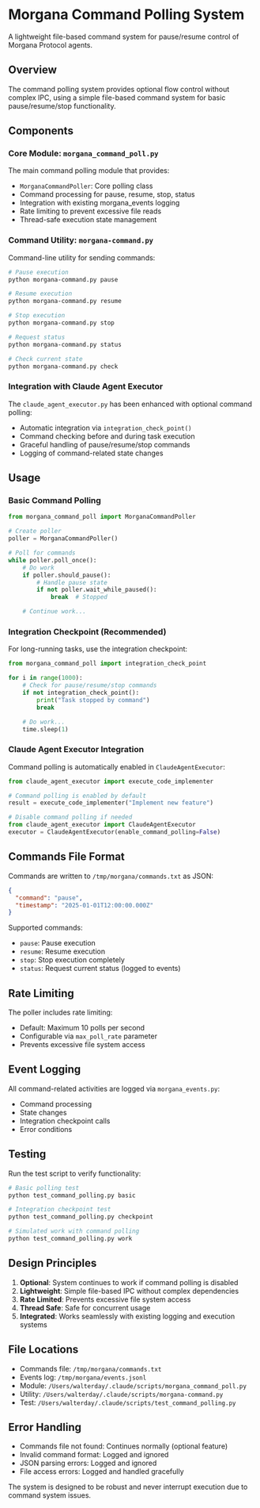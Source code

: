 # Morgana Command Polling System

A lightweight file-based command system for pause/resume control of Morgana
Protocol agents.

## Overview

The command polling system provides optional flow control without complex IPC,
using a simple file-based command system for basic pause/resume/stop
functionality.

## Components

### Core Module: `morgana_command_poll.py`

The main command polling module that provides:

- `MorganaCommandPoller`: Core polling class
- Command processing for pause, resume, stop, status
- Integration with existing morgana_events logging
- Rate limiting to prevent excessive file reads
- Thread-safe execution state management

### Command Utility: `morgana-command.py`

Command-line utility for sending commands:

```bash
# Pause execution
python morgana-command.py pause

# Resume execution
python morgana-command.py resume

# Stop execution
python morgana-command.py stop

# Request status
python morgana-command.py status

# Check current state
python morgana-command.py check
```

### Integration with Claude Agent Executor

The `claude_agent_executor.py` has been enhanced with optional command polling:

- Automatic integration via `integration_check_point()`
- Command checking before and during task execution
- Graceful handling of pause/resume/stop commands
- Logging of command-related state changes

## Usage

### Basic Command Polling

```python
from morgana_command_poll import MorganaCommandPoller

# Create poller
poller = MorganaCommandPoller()

# Poll for commands
while poller.poll_once():
    # Do work
    if poller.should_pause():
        # Handle pause state
        if not poller.wait_while_paused():
            break  # Stopped

    # Continue work...
```

### Integration Checkpoint (Recommended)

For long-running tasks, use the integration checkpoint:

```python
from morgana_command_poll import integration_check_point

for i in range(1000):
    # Check for pause/resume/stop commands
    if not integration_check_point():
        print("Task stopped by command")
        break

    # Do work...
    time.sleep(1)
```

### Claude Agent Executor Integration

Command polling is automatically enabled in `ClaudeAgentExecutor`:

```python
from claude_agent_executor import execute_code_implementer

# Command polling is enabled by default
result = execute_code_implementer("Implement new feature")

# Disable command polling if needed
from claude_agent_executor import ClaudeAgentExecutor
executor = ClaudeAgentExecutor(enable_command_polling=False)
```

## Commands File Format

Commands are written to `/tmp/morgana/commands.txt` as JSON:

```json
{
  "command": "pause",
  "timestamp": "2025-01-01T12:00:00.000Z"
}
```

Supported commands:

- `pause`: Pause execution
- `resume`: Resume execution
- `stop`: Stop execution completely
- `status`: Request current status (logged to events)

## Rate Limiting

The poller includes rate limiting:

- Default: Maximum 10 polls per second
- Configurable via `max_poll_rate` parameter
- Prevents excessive file system access

## Event Logging

All command-related activities are logged via `morgana_events.py`:

- Command processing
- State changes
- Integration checkpoint calls
- Error conditions

## Testing

Run the test script to verify functionality:

```bash
# Basic polling test
python test_command_polling.py basic

# Integration checkpoint test
python test_command_polling.py checkpoint

# Simulated work with command polling
python test_command_polling.py work
```

## Design Principles

1. **Optional**: System continues to work if command polling is disabled
2. **Lightweight**: Simple file-based IPC without complex dependencies
3. **Rate Limited**: Prevents excessive file system access
4. **Thread Safe**: Safe for concurrent usage
5. **Integrated**: Works seamlessly with existing logging and execution systems

## File Locations

- Commands file: `/tmp/morgana/commands.txt`
- Events log: `/tmp/morgana/events.jsonl`
- Module: `/Users/walterday/.claude/scripts/morgana_command_poll.py`
- Utility: `/Users/walterday/.claude/scripts/morgana-command.py`
- Test: `/Users/walterday/.claude/scripts/test_command_polling.py`

## Error Handling

- Commands file not found: Continues normally (optional feature)
- Invalid command format: Logged and ignored
- JSON parsing errors: Logged and ignored
- File access errors: Logged and handled gracefully

The system is designed to be robust and never interrupt execution due to command
system issues.
